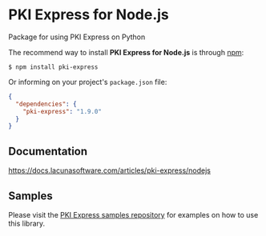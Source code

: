 # PKI Express for Node.js

Package for using PKI Express on Python

The recommend way to install **PKI Express for Node.js** is through [npm](https://www.npmjs.com/):

    $ npm install pki-express

Or informing on your project's `package.json` file:

```json
{
  "dependencies": {
    "pki-express": "1.9.0"
  }
}
```
    

## Documentation

https://docs.lacunasoftware.com/articles/pki-express/nodejs

## Samples

Please visit the [PKI Express samples repository](https://github.com/LacunaSoftware/PkiExpressSamples/tree/master/NodeJS)
for examples on how to use this library.
